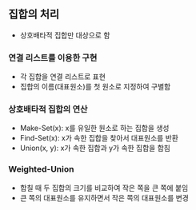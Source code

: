 ## 집합의 처리
* 상호배타적 집합만 대상으로 함

### 연결 리스트를 이용한 구현
* 각 집합을 연결 리스트로 표현
* 집합의 이름(대표원소)를 첫 원소로 지정하여 구별함

### 상호배타적 집합의 연산
* Make-Set(x): x를 유일한 원소로 하는 집합을 생성
* Find-Set(x): x가 속한 집합을 찾아서 대표원소를 반환
* Union(x, y): x가 속한 집합과 y가 속한 집합을 합침

### Weighted-Union
* 합칠 때 두 집합의 크기를 비교하여 작은 쪽을 큰 쪽에 붙임
* 큰 쪽의 대표원소를 유지하면서 작은 쪽의 대표원소를 변경
